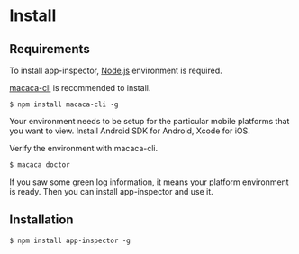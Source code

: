 # Install

## Requirements

To install app-inspector, [Node.js](https://nodejs.org) environment is required.

[macaca-cli](https://macacajs.github.io/guide/environment-setup.html) is recommended to install.

```base
$ npm install macaca-cli -g
```

Your environment needs to be setup for the particular mobile platforms that you want to view. Install Android SDK for Android, Xcode for iOS.

Verify the environment with macaca-cli.

```bash
$ macaca doctor
```

If you saw some green log information, it means your platform environment is ready. Then you can install app-inspector and use it.

## Installation

```base
$ npm install app-inspector -g
```

